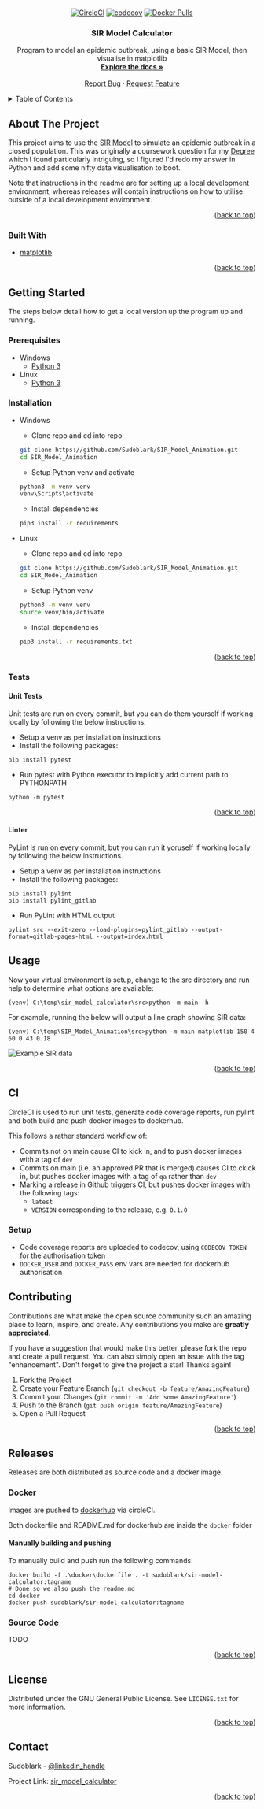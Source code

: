 <div id="top"></div>

<br />
<div align="center">

[![CircleCI](https://circleci.com/gh/Sudoblark/sir_model_calculator/tree/main.svg?style=shield&circle-token=8695f18aa8119eee679698c84ed105f4ddd3c46b)](https://circleci.com/gh/Sudoblark/sir_model_calculator/tree/main)
[![codecov](https://codecov.io/gh/Sudoblark/SIR_Model_Calculator/branch/main/graph/badge.svg?token=4411M8M5UG)](https://codecov.io/gh/Sudoblark/SIR_Model_Calculator)
[![Docker Pulls](https://img.shields.io/docker/pulls/sudoblark/sir-model-calculator)](https://hub.docker.com/r/sudoblark/sir-model-calculator)

<h3 align="center">SIR Model Calculator</h3>

  <p align="center">
    Program to model an epidemic outbreak, using a basic SIR Model, then visualise in matplotlib
    <br />
    <a href="https://github.com/Sudoblark/sir_model_calculator"><strong>Explore the docs »</strong></a>
    <br />
    <br />
    <a href="https://github.com/Sudoblark/sir_model_calculator/issues">Report Bug</a>
    ·
    <a href="https://github.com/Sudoblark/sir_model_calculator/issues">Request Feature</a>
  </p>
</div>



<!-- TABLE OF CONTENTS -->
<details>
  <summary>Table of Contents</summary>
  <ol>
    <li>
      <a href="#about-the-project">About The Project</a>
      <ul>
        <li><a href="#built-with">Built With</a></li>
      </ul>
    </li>
    <li>
      <a href="#getting-started">Getting Started</a>
      <ul>
        <li><a href="#prerequisites">Prerequisites</a></li>
        <li><a href="#installation">Installation</a></li>
        <ul>
          <li>
            <a href="#tests">Tests</a>
            <ul>
              <li><a href="#unit-tests">Unit Tests</a></li>
              <li><a href="#linter">Linter</a></li>
            </ul>
          </li>
        </ul>
      </ul>
    </li>
    <li><a href="#usage">Usage</a></li>
    <li><a href="#contributing">Contributing</a></li>
    <li><a href="#releases">Releases</a></li>
    <li><a href="#license">License</a></li>
    <li><a href="#contact">Contact</a></li>
  </ol>
</details>



<!-- ABOUT THE PROJECT -->
## About The Project

This project aims to use the [SIR Model](https://en.wikipedia.org/wiki/Compartmental_models_in_epidemiology) to simulate
an epidemic outbreak in a closed population. This was originally a coursework question for my [Degree](https://www.open.ac.uk/courses/computing-it/degrees/bsc-computing-it-software-q62-soft)
which I found particularly intriguing, so I figured I'd redo my answer in Python and add some nifty data visualisation to boot.

Note that instructions in the readme are for setting up a local development environment, whereas releases will contain 
instructions on how to utilise outside of a local development environment.

<p align="right">(<a href="#top">back to top</a>)</p>



### Built With
* [matplotlib](https://matplotlib.org/)

<p align="right">(<a href="#top">back to top</a>)</p>


<!-- GETTING STARTED -->
## Getting Started

The steps below detail how to get a local version up the program up and running.

### Prerequisites

* Windows
  * [Python 3](https://www.python.org/downloads/windows/)
* Linux
  * [Python 3](https://docs.python-guide.org/starting/install3/linux/)

### Installation

* Windows
    * Clone repo and cd into repo
    ```bash
    git clone https://github.com/Sudoblark/SIR_Model_Animation.git
    cd SIR_Model_Animation
    ```
    * Setup Python venv and activate
    ```bash
    python3 -m venv venv
    venv\Scripts\activate
    ```
    * Install dependencies
    ```bash
    pip3 install -r requirements
    ```

* Linux
    * Clone repo and cd into repo
    ```bash
    git clone https://github.com/Sudoblark/SIR_Model_Animation.git
    cd SIR_Model_Animation
    ```
    * Setup Python venv
    ```bash
    python3 -m venv venv
    source venv/bin/activate
    ```
    * Install dependencies
    ```bash
    pip3 install -r requirements.txt
    ```

<p align="right">(<a href="#top">back to top</a>)</p>

<!-- TESTS -->
### Tests
#### Unit Tests
Unit tests are run on every commit, but you can do them yourself if working locally by following the below instructions.

* Setup a venv as per installation instructions
* Install the following packages:
```
pip install pytest
```
* Run pytest with Python executor to implicitly add current path to PYTHONPATH
```
python -m pytest
```

<p align="right">(<a href="#top">back to top</a>)</p>

#### Linter
PyLint is run on every commit, but you can run it yoruself if working locally by following the below instructions.
* Setup a venv as per installation instructions
* Install the following packages:
```
pip install pylint
pip install pylint_gitlab
```

* Run PyLint with HTML output
```
pylint src --exit-zero --load-plugins=pylint_gitlab --output-format=gitlab-pages-html --output=index.html
```

<!-- USAGE EXAMPLES -->
## Usage

Now your virtual environment is setup, change to the src directory and run help to determine what options are available:

```
(venv) C:\temp\sir_model_calculator\src>python -m main -h
```

For example, running the below will output a line graph showing SIR data:

```
(venv) C:\temp\SIR_Model_Animation\src>python -m main matplotlib 150 4 60 0.43 0.18
```
![Example SIR data](images/example_data.png "Example SIR data")


<p align="right">(<a href="#top">back to top</a>)</p>

<!-- CI -->
## CI

CircleCI is used to run unit tests, generate code coverage reports, run pylint and both build and push docker images to dockerhub.

This follows a rather standard workflow of:
- Commits not on main cause CI to kick in, and to push docker images with a tag of `dev`
- Commits on main (i.e. an approved PR that is merged) causes CI to ckick in, but pushes docker images with a tag of `qa` rather than `dev`
- Marking a release in Github triggers CI, but pushes docker images with the following tags:
  - `latest`
  - `VERSION` corresponding to the release, e.g. `0.1.0`


### Setup

- Code coverage reports are uploaded to codecov, using `CODECOV_TOKEN` for the authorisation token 
- `DOCKER_USER` and `DOCKER_PASS` env vars are needed for dockerhub authorisation

<!-- CONTRIBUTING -->
## Contributing

Contributions are what make the open source community such an amazing place to learn, inspire, and create. Any contributions you make are **greatly appreciated**.

If you have a suggestion that would make this better, please fork the repo and create a pull request. You can also simply open an issue with the tag "enhancement".
Don't forget to give the project a star! Thanks again!

1. Fork the Project
2. Create your Feature Branch (`git checkout -b feature/AmazingFeature`)
3. Commit your Changes (`git commit -m 'Add some AmazingFeature'`)
4. Push to the Branch (`git push origin feature/AmazingFeature`)
5. Open a Pull Request

<p align="right">(<a href="#top">back to top</a>)</p>

<!-- Releases -->
## Releases
Releases are both distributed as source code and a docker image.

### Docker
Images are pushed to [dockerhub](https://hub.docker.com/repository/docker/sudoblark/sir-model-calculator) via circleCI.

Both dockerfile and README.md for dockerhub are inside the `docker` folder

#### Manually building and pushing
To manually build and push run the following commands:

```
docker build -f .\docker\dockerfile . -t sudoblark/sir-model-calculator:tagname
# Done so we also push the readme.md
cd docker 
docker push sudoblark/sir-model-calculator:tagname
```

### Source Code
TODO

<p align="right">(<a href="#top">back to top</a>)</p>

<!-- LICENSE -->
## License

Distributed under the GNU General Public License. See `LICENSE.txt` for more information.

<p align="right">(<a href="#top">back to top</a>)</p>


<!-- CONTACT -->
## Contact

Sudoblark - [@linkedin_handle](https://www.linkedin.com/in/benni/)

Project Link: [sir_model_calculator](https://github.com/Sudoblark/sir_model_calculator)

<p align="right">(<a href="#top">back to top</a>)</p>
